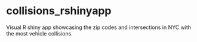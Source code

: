 # collisions_rshinyapp
Visual R shiny app showcasing the zip codes and intersections in NYC with the most vehicle collisions.
